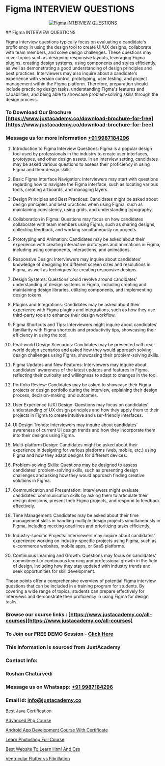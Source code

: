 # Figma INTERVIEW QUESTIONS

<p align="center">
  <a href="https://justacademy.co/all-courses">
    <img src="https://i.ibb.co/P5KtSQ2/ui-ux.png" alt="Figma INTERVIEW QUESTIONS">
  </a>
</p>
## Figma INTERVIEW QUESTIONS

Figma interview questions typically focus on evaluating a candidate's proficiency in using the design tool to create UI/UX designs, collaborate with team members, and solve design challenges. These questions may cover topics such as designing responsive layouts, leveraging Figma plugins, creating design systems, using components and styles efficiently, as well as demonstrating a good understanding of design principles and best practices. Interviewers may also inquire about a candidate's experience with version control, prototyping, user testing, and project management within the Figma platform. Therefore, preparation should include practicing design tasks, understanding Figma's features and capabilities, and being able to showcase problem-solving skills through the design process.
### To Download Our Brochure [https://www.justacademy.co/download-brochure-for-free](https://www.justacademy.co/download-brochure-for-free)
### Message us for more information [+91 9987184296](https://api.whatsapp.com/send?phone=919987184296)
1) Introduction to Figma Interview Questions: Figma is a popular design tool used by professionals in the industry to create user interfaces, prototypes, and other design assets. In an interview setting, candidates may be asked various questions to assess their proficiency in using Figma and their design skills.

2) Basic Figma Interface Navigation: Interviewers may start with questions regarding how to navigate the Figma interface, such as locating various tools, creating artboards, and managing layers.

3) Design Principles and Best Practices: Candidates might be asked about design principles and best practices when using Figma, such as maintaining consistency, using grids, and understanding typography.

4) Collaboration in Figma: Questions may focus on how candidates collaborate with team members using Figma, such as sharing designs, collecting feedback, and working simultaneously on projects.

5) Prototyping and Animation: Candidates may be asked about their experience with creating interactive prototypes and animations in Figma, including using components, interactions, and animations.

6) Responsive Design: Interviewers may inquire about candidates' knowledge of designing for different screen sizes and resolutions in Figma, as well as techniques for creating responsive designs.

7) Design Systems: Questions could revolve around candidates' understanding of design systems in Figma, including creating and maintaining design libraries, utilizing components, and implementing design tokens.

8) Plugins and Integrations: Candidates may be asked about their experience with Figma plugins and integrations, such as how they use third-party tools to enhance their design workflow.

9) Figma Shortcuts and Tips: Interviewers might inquire about candidates' familiarity with Figma shortcuts and productivity tips, showcasing their efficiency in using the tool.

10) Real-world Design Scenarios: Candidates may be presented with real-world design scenarios and asked how they would approach solving design challenges using Figma, showcasing their problem-solving skills.

11) Figma Updates and New Features: Interviewers may inquire about candidates' awareness of the latest updates and features in Figma, reflecting their curiosity and willingness to adapt to changes in the tool.

12) Portfolio Review: Candidates may be asked to showcase their Figma projects or design portfolio during the interview, explaining their design process, decision-making, and outcomes.

13) User Experience (UX) Design: Questions may focus on candidates' understanding of UX design principles and how they apply them to their projects in Figma to create intuitive and user-friendly interfaces.

14) UI Design Trends: Interviewers may inquire about candidates' awareness of current UI design trends and how they incorporate them into their designs using Figma.

15) Multi-platform Design: Candidates might be asked about their experience in designing for various platforms (web, mobile, etc.) using Figma and how they adapt designs for different devices.

16) Problem-solving Skills: Questions may be designed to assess candidates' problem-solving skills, such as presenting design challenges and asking how they would approach finding creative solutions in Figma.

17) Communication and Presentation: Interviewers might evaluate candidates' communication skills by asking them to articulate their design decisions, present their Figma projects, and respond to feedback effectively.

18) Time Management: Candidates may be asked about their time management skills in handling multiple design projects simultaneously in Figma, including meeting deadlines and prioritizing tasks efficiently.

19) Industry-specific Projects: Interviewers may inquire about candidates' experience working on industry-specific projects using Figma, such as e-commerce websites, mobile apps, or SaaS platforms.

20) Continuous Learning and Growth: Questions may focus on candidates' commitment to continuous learning and professional growth in the field of design, including how they stay updated with industry trends and seek opportunities for skill development.

These points offer a comprehensive overview of potential Figma interview questions that can be included in a training program for students. By covering a wide range of topics, students can prepare effectively for interviews and demonstrate their proficiency in using Figma for design tasks.

### Browse our course links : [https://www.justacademy.co/all-courses](https://www.justacademy.co/all-courses) 
### To Join our FREE DEMO Session - [Click Here](https://www.justacademy.co/register-for-course-demo)


### This information is sourced from JustAcademy
### Contact Info:
### Roshan Chaturvedi
### Message us on Whatsapp: [+91 9987184296](https://api.whatsapp.com/send?phone=919987184296)
### Email id: [info@justacademy.co](mailto:info@justacademy.co)
                
[Best Java Certification](https://www.linkedin.com/pulse/best-java-certification-justacademy-mumbai-p8smc/)

[Advanced Php Course](https://www.linkedin.com/pulse/advanced-php-course-justacademy-chennai-ulgjf?trackingId=4gNh5vqy2PIqMtSQ7LQKyw%3D%3D&lipi=urn%3Ali%3Apage%3Ad_flagship3_company_admin%3BmbbduqyAR32m%2BKWos2V1hw%3D%3D)

[Android App Development Course With Certificate](https://medium.com/@justacademytraining/android-app-development-course-with-certificate-56246f95015e)

[Learn Photoshop Full Course](https://medium.com/@shivamja27/learn-photoshop-full-course-7cb1309577a4)

[Best Website To Learn Html And Css](https://justacademyin.github.io/justacademy/best-website-to-learn-html-and-css)

[Ventricular Flutter vs Fibrillation](https://justacademyin.github.io/justacademy/ventricular-flutter-vs-fibrillation)

